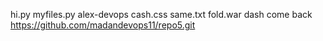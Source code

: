hi.py
myfiles.py
alex-devops
cash.css
same.txt
fold.war
dash come back
https://github.com/madandevops11/repo5.git
